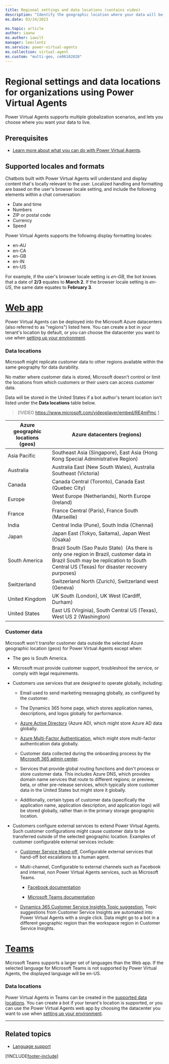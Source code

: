 ```yaml
---
title: Regional settings and data locations (contains video)
description: "Identify the geographic location where your data will be stored, and plan for globalization features, including currency and date and time formats."
ms.date: 03/24/2023

ms.topic: article
author: iaanw
ms.author: iawilt
manager: leeclontz
ms.service: power-virtual-agents
ms.collection: virtual-agent
ms.custom: "multi-geo, ce06102020"
---
```


# Regional settings and data locations for organizations using Power Virtual Agents

Power Virtual Agents supports multiple globalization scenarios, and lets you choose where you want your data to live.

## Prerequisites

- [Learn more about what you can do with Power Virtual Agents](fundamentals-what-is-power-virtual-agents.md).

## Supported locales and formats

Chatbots built with Power Virtual Agents will understand and display content that's locally relevant to the user. Localized handling and formatting are based on the user's browser locale setting, and include the following elements within a chat conversation:

- Date and time
- Numbers
- ZIP or postal code
- Currency
- Speed

Power Virtual Agents supports the following display formatting locales:

- en-AU
- en-CA
- en-GB
- en-IN
- en-US

For example, if the user's browser locale setting is _en-GB_, the bot knows that a date of **2/3** equates to **March 2**. If the browser locale setting is _en-US_, the same date equates to **February 3**.

# [Web app](#tab/web)

Power Virtual Agents can be deployed into the Microsoft Azure datacenters (also referred to as "regions") listed here. You can create a bot in your tenant's location by default, or you can choose the datacenter you want to use when [setting up your environment](environments-first-run-experience.md).

### Data locations

Microsoft might replicate customer data to other regions available within the same geography for data durability.

No matter where customer data is stored, Microsoft doesn't control or limit the locations from which customers or their users can access customer data.

Data will be stored in the United States if a bot author's tenant location isn't listed under the **Data locations** table below.

>
> [!VIDEO https://www.microsoft.com/videoplayer/embed/RE4mPmc ]
>

| Azure geographic locations (geos) | Azure datacenters (regions)                                                                                                                                                               |
| --------------------------------- | ----------------------------------------------------------------------------------------------------------------------------------------------------------------------------------------- |
| Asia Pacific                      | Southeast Asia (Singapore), East Asia (Hong Kong Special Administrative Region)                                                                                                                                         |
| Australia                         | Australia East (New South Wales), Australia Southeast (Victoria)                                                                                                                          |
| Canada                            | Canada Central (Toronto), Canada East (Quebec City)                                                                                                                                       |
| Europe                            | West Europe (Netherlands), North Europe (Ireland)                                                                                                                                         |
| France                            | France Central (Paris), France South (Marseille)                                                                                                                                          |
| India                             | Central India (Pune), South India (Chennai)                                                                                                                                               |
| Japan                             | Japan East (Tokyo, Saitama), Japan West (Osaka)                                                                                                                                           |
| South America                     | Brazil South (Sao Paulo State) &nbsp;(As there is only one region in Brazil, customer data in Brazil South may be replication to South Central US (Texas) for disaster recovery purposes) |
| Switzerland                       | Switzerland North (Zurich), Switzerland west (Geneva)                                                                                                                                     |
| United Kingdom                    | UK South (London), UK West (Cardiff, Durham)                                                                                                                                              |
| United States                     | East US (Virginia), South Central US (Texas), West US 2 (Washington)                                                                                                         |

### Customer data

Microsoft won't transfer customer data outside the selected Azure geographic location (geos) for Power Virtual Agents except when:

- The geo is South America.

- Microsoft must provide customer support, troubleshoot the service, or comply with legal requirements.

- Customers use services that are designed to operate globally, including:

  - Email used to send marketing messaging globally, as configured by the customer.
  
  - The Dynamics 365 home page, which stores application names, descriptions, and logos globally for performance.

  - [Azure Active Directory](/azure/active-directory/active-directory-whatis) (Azure AD), which might store Azure AD data globally.

  - [Azure Multi-Factor Authentication](/azure/active-directory/authentication/concept-mfa-howitworks), which might store multi-factor authentication data globally.

  - Customer data collected during the onboarding process by the [Microsoft 365 admin center](/office365/admin/microsoft-365-admin-center-preview?view=o365-worldwide&preserve-view=true).

  - Services that provide global routing functions and don't process or store customer data. This includes Azure DNS, which provides domain name services that route to different regions; or preview, beta, or other pre-release services, which typically store customer data in the United States but might store it globally.

  - Additionally, certain types of customer data (specifically the application name, application description, and application logo) will be stored globally, rather than in the primary storage geographic location.

- Customers configure external services to extend Power Virtual Agents. Such customer configurations might cause customer data to be transferred outside of the selected geographic location. Examples of customer configurable external services include:

  - [Customer Service Hand-off](advanced-hand-off.md), Configurable external services that hand-off bot escalations to a human agent.

  - Multi-channel, Configurable to external channels such as Facebook and internal, non Power Virtual Agents services, such as Microsoft Teams.

    - [Facebook documentation](publication-add-bot-to-facebook.md)

    - [Microsoft Teams documentation](publication-add-bot-to-microsoft-teams.md)

  - [Dynamics 365 Customer Service Insights Topic suggestion](advanced-create-topics-from-csi.md), Topic suggestions from Customer Service Insights are automated into Power Virtual Agents with a single click. Data might go to a bot in a different geographic region than the workspace region in Customer Service Insights.

# [Teams](#tab/teams)

Microsoft Teams supports a larger set of languages than the Web app. If the selected language for Microsoft Teams is not supported by Power Virtual Agents, the displayed language will be en-US.

### Data locations

Power Virtual Agents in Teams can be created in the [supported data locations](data-location.md). You can create a bot if your tenant's location is supported, or you can use the Power Virtual Agents web app by choosing the datacenter you want to use when [setting up your environment](environments-first-run-experience.md).

---

## Related topics

- [Language support](authoring-language-support.md)

[!INCLUDE[footer-include](includes/footer-banner.md)]
